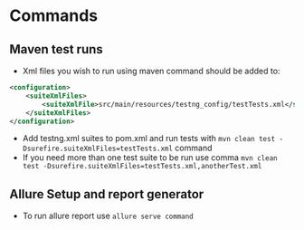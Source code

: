 # Commands

## Maven test runs

* Xml files you wish to run using maven command should be added to:

```xml
<configuration>
    <suiteXmlFiles>
        <suiteXmlFile>src/main/resources/testng_config/testTests.xml</suiteXmlFile>
    </suiteXmlFiles>
</configuration>
```

* Add testng.xml suites to pom.xml and run tests with `mvn clean test -Dsurefire.suiteXmlFiles=testTests.xml` command
* If you need more than one test suite to be run use
  comma `mvn clean test -Dsurefire.suiteXmlFiles=testTests.xml,anotherTest.xml`

## Allure Setup and report generator

* To run allure report use `allure serve command`